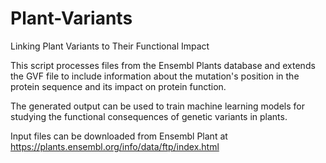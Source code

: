 # Plant-Variants  
Linking Plant Variants to Their Functional Impact  

This script processes files from the Ensembl Plants database and extends the GVF file to include information about the mutation's position in the protein sequence and its impact on protein function.  

The generated output can be used to train machine learning models for studying the functional consequences of genetic variants in plants.

Input files can be downloaded from Ensembl Plant at https://plants.ensembl.org/info/data/ftp/index.html
